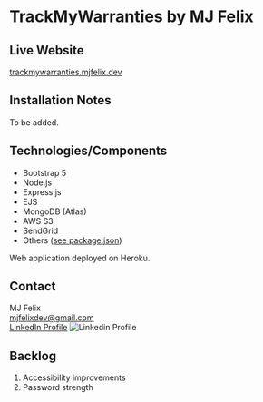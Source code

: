 # TrackMyWarranties by MJ Felix

## Live Website

[trackmywarranties.mjfelix.dev](https://trackmywarranties.mjfelix.dev)

## Installation Notes

To be added.

## Technologies/Components

 - Bootstrap 5
 - Node.js
 - Express.js
 - EJS
 - MongoDB (Atlas)
 - AWS S3
 - SendGrid
 - Others ([see package.json](https://github.com/mj-felix/track-my-warranties/blob/main/package.json))

 Web application deployed on Heroku.
 
## Contact

MJ Felix<br>
mjfelixdev@gmail.com<br>
[LinkedIn Profile](https://www.linkedin.com/in/mjfelix/) ![Linkedin Profile](https://i.stack.imgur.com/gVE0j.png)

## Backlog

 1. Accessibility improvements
 2. Password strength